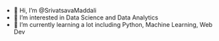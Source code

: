 - 👋 Hi, I’m @SrivatsavaMaddali
- 👀 I’m interested in Data Science and Data Analytics
- 🌱 I’m currently learning a lot including Python, Machine Learning, Web Dev

<!---
SrivatsavaMaddali/SrivatsavaMaddali is a ✨ special ✨ repository because its `README.md` (this file) appears on your GitHub profile.
You can click the Preview link to take a look at your changes.
--->
